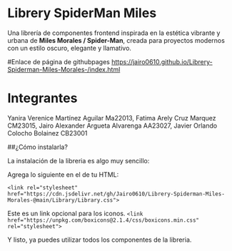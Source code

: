 # Librery SpiderMan Miles

Una librería de componentes frontend inspirada en la estética vibrante y urbana de **Miles Morales / Spider-Man**, creada para proyectos modernos con un estilo oscuro, elegante y llamativo.

#Enlace de página de githubpages
https://jairo0610.github.io/Librery-Spiderman-Miles-Morales-/index.html

# Integrantes
Yanira Verenice Martínez Aguilar Ma22013,
Fatima Arely Cruz Marquez CM23015,
Jairo Alexander Argueta Alvarenga AA23027,
Javier Orlando Colocho Bolainez CB23001

##¿Cómo instalarla?

La instalación de la libreria es algo muy sencillo:

Agrega lo siguiente en el <head> de tu HTML:

`<link rel="stylesheet" href="https://cdn.jsdelivr.net/gh/Jairo0610/Librery-Spiderman-Miles-Morales-@main/Library/Library.css">`

Este es un link opcional para los iconos.
`<link href="https://unpkg.com/boxicons@2.1.4/css/boxicons.min.css" rel="stylesheet">`

Y listo, ya puedes utilizar todos los componentes de la libreria.
